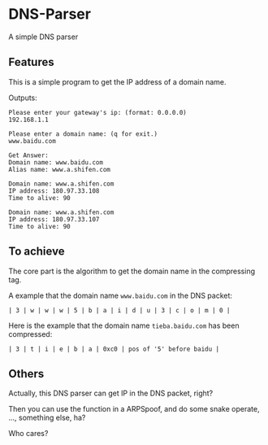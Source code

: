 # DNS-Parser

A simple DNS parser

## Features

This is a simple program to get the IP address of a domain name.

Outputs:

```
Please enter your gateway's ip: (format: 0.0.0.0)
192.168.1.1

Please enter a domain name: (q for exit.)
www.baidu.com

Get Answer:
Domain name: www.baidu.com
Alias name: www.a.shifen.com

Domain name: www.a.shifen.com
IP address: 180.97.33.108
Time to alive: 90

Domain name: www.a.shifen.com
IP address: 180.97.33.107
Time to alive: 90
```

## To achieve

The core part is the algorithm to get the domain name in the compressing tag.

A example that the domain name `www.baidu.com` in the DNS packet:

```
| 3 | w | w | w | 5 | b | a | i | d | u | 3 | c | o | m | 0 |
```

Here is the example that the domain name `tieba.baidu.com` has been compressed:

```
| 3 | t | i | e | b | a | 0xc0 | pos of '5' before baidu |
```

## Others

Actually, this DNS parser can get IP in the DNS packet, right?

Then you can use the function in a ARPSpoof, and do some snake operate, ..., something else, ha?

Who cares?